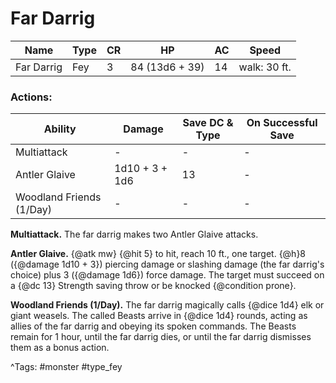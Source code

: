 # Far Darrig

| Name | Type | CR | HP | AC | Speed |
|------|------|----|----|----|-------|
| Far Darrig | Fey | 3 | 84 (13d6 + 39) | 14 | walk: 30 ft. |

### Actions:

| Ability | Damage | Save DC & Type | On Successful Save |
|---------|--------|----------------|--------------------|
| Multiattack | - | - | - |
| Antler Glaive | 1d10 + 3 + 1d6 | 13 | - |
| Woodland Friends (1/Day) | - | - | - |


**Multiattack.** The far darrig makes two Antler Glaive attacks.

**Antler Glaive.** {@atk mw} {@hit 5} to hit, reach 10 ft., one target. {@h}8 ({@damage 1d10 + 3}) piercing damage or slashing damage (the far darrig's choice) plus 3 ({@damage 1d6}) force damage. The target must succeed on a {@dc 13} Strength saving throw or be knocked {@condition prone}.

**Woodland Friends (1/Day).** The far darrig magically calls {@dice 1d4} elk or giant weasels. The called Beasts arrive in {@dice 1d4} rounds, acting as allies of the far darrig and obeying its spoken commands. The Beasts remain for 1 hour, until the far darrig dies, or until the far darrig dismisses them as a bonus action.

^Tags: #monster #type_fey